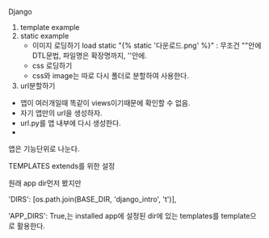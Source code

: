 Django

1. template example
2. static example
   - 이미지 로딩하기
     load static
     "{% static '다운로드.png' %}" : 무조건 ""안에 DTL문법, 파일명은 확장명까지, ''안에.
   - css 로딩하기
   - css와 image는 따로 다시 폴더로 분할하여 사용한다.
3.  url분할하기
   - 앱이 여러개일때 똑같이 views이기때문에 확인할 수 없음.
   - 자기 앱만의 url을 생성하자.
   - url.py를 앱 내부에 다시 생성한다.
   - 

앱은 기능단위로 나눈다.

TEMPLATES extends를 위한 설정

원래 app dir먼저 봤지만

'DIRS': [os.path.join(BASE_DIR, 'django_intro', 't')],

'APP_DIRS': True,는 installed app에 설정된 dir에 있는 templates를 template으로 활용한다.